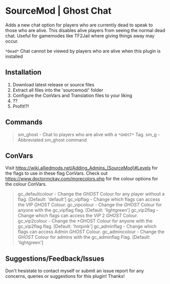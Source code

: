 # SourceMod | Ghost Chat
Adds a new chat option for players who are currently dead to speak to those who are alive. This disables alive players from seeing the normal dead chat. Useful for gamemodes like TF2Jail where giving things away may occur.

`*Dead*` Chat cannot be viewed by players who are alive when this plugin is installed

## Installation
1. Download latest release or source files
2. Extract all files into the 'sourcemod/' folder
3. Configure the ConVars and Translation files to your liking
4. ??
5. Profit!?!

## Commands
> sm_ghost <message> - Chat to players who are alive with a `*GHOST*` Tag.
> sm_g <message> - Abbreviated sm_ghost command

## ConVars
Visit https://wiki.alliedmods.net/Adding_Admins_(SourceMod)#Levels for the flags to use in these flag ConVars.
Check out https://www.doctormckay.com/morecolors.php for the colour options for the colour ConVars.

> gc_defaultcolour <colour> - Change the *GHOST* Colour for any player without a flag. [Default: 'default']
> gc_vipflag <flag> - Change which flags can access the VIP *GHOST* Colour.
> gc_vipcolour <colour> - Change the *GHOST* Colour for anyone with the gc_vipflag flag. [Default: 'lightgreen']
> gc_vip2flag <flag> - Change which flags can access the VIP 2 *GHOST* Colour.
> gc_vip2colour <colour> - Change the *GHOST Colour for anyone with the gc_vip2flag flag. [Default: 'hotpink']
> gc_adminflag <flag> - Change which flags can access Admin *GHOST* Colour.
> gc_admincolour <colour> - Change the *GHOST* Colour for admins with the gc_adminflag Flag. [Default: 'lightgreen']
  
## Suggestions/Feedback/Issues

Don't hesistate to contact myself or submit an issue report for any concerns, queries or suggestions for this plugin!
Thanks!

